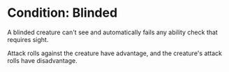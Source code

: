 # Condition: Blinded
A blinded creature can't see and automatically fails any ability check that requires sight.

Attack rolls against the creature have advantage, and the creature's attack rolls have disadvantage.